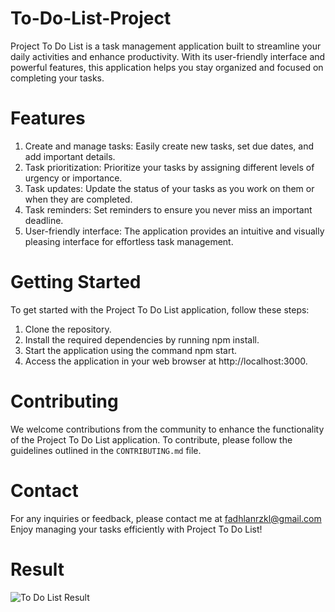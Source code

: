 # To-Do-List-Project
Project To Do List is a task management application built to streamline your daily activities and enhance productivity. With its user-friendly interface and powerful features, this application helps you stay organized and focused on completing your tasks.

# Features
1. Create and manage tasks: Easily create new tasks, set due dates, and add important details.
2. Task prioritization: Prioritize your tasks by assigning different levels of urgency or importance.
3. Task updates: Update the status of your tasks as you work on them or when they are completed.
4. Task reminders: Set reminders to ensure you never miss an important deadline.
5. User-friendly interface: The application provides an intuitive and visually pleasing interface for effortless task management.

# Getting Started
To get started with the Project To Do List application, follow these steps:

1. Clone the repository.
2. Install the required dependencies by running npm install.
3. Start the application using the command npm start.
4. Access the application in your web browser at http://localhost:3000.
   
# Contributing
We welcome contributions from the community to enhance the functionality of the Project To Do List application. To contribute, please follow the guidelines outlined in the `CONTRIBUTING.md` file.

# Contact
For any inquiries or feedback, please contact me at fadhlanrzkl@gmail.com 
Enjoy managing your tasks efficiently with Project To Do List!

# Result

![To Do List Result](https://github.com/fadhlanrzkl/To-Do-List-Project/assets/137671908/4ceec4d2-3015-43d2-b143-8f73cde104c5)
